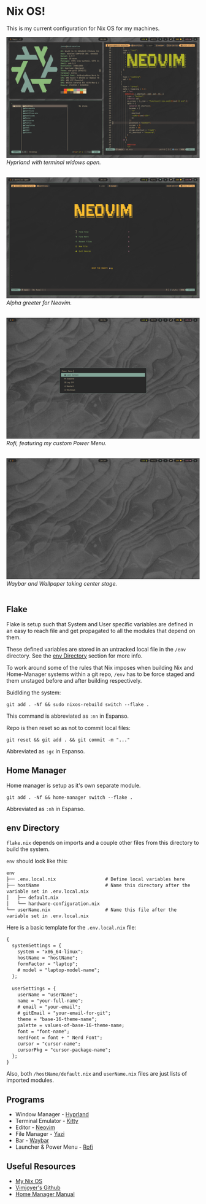 # Nix OS!

This is my current configuration for Nix OS for my machines.

![Hyprland](/themes/gruvbox-dark-medium/screenshots/2024-07-04-202851_hyprshot.png)
_Hyprland with terminal widows open._<br><br>

![Neovim](/themes/gruvbox-dark-medium/screenshots/2024-07-04-202316_hyprshot.png)
_Alpha greeter for Neovim._<br><br>

![Rofi](/themes/gruvbox-dark-medium/screenshots/2024-07-04-203352_hyprshot.png)
_Rofi, featuring my custom Power Menu._<br><br>

![Wallpaper](/themes/gruvbox-dark-medium/screenshots/2024-07-04-202945_hyprshot.png)
_Waybar and Wallpaper taking center stage._<br><br>

## Flake

Flake is setup such that System and User specific variables are defined in an easy to reach file and get propagated to all the modules that depend on them.

These defined variables are stored in an untracked local file in the `/env` directory. See the [env Directory](#env-directory) section for more info.

To work around some of the rules that Nix imposes when building Nix and Home-Manager systems within a git repo, `/env` has to be force staged and them unstaged before and after building respectively.

Buidlding the system:

```
git add . -Nf && sudo nixos-rebuild switch --flake .
```

This command is abbreviated as `:nn` in Espanso.

Repo is then reset so as not to commit local files:

```
git reset && git add . && git commit -m "..."
```

Abbreviated as `:gc` in Espanso.

## Home Manager

Home manager is setup as it's own separate module.

```
git add . -Nf && home-manager switch --flake .
```

Abbreviated as `:nh` in Espanso.

## env Directory

`flake.nix` depends on imports and a couple other files from this directory to build the system.

`env` should look like this:

```
env
├── .env.local.nix                  # Define local variables here
├── hostName                        # Name this directory after the variable set in .env.local.nix
│   ├── default.nix
│   └── hardware-configuration.nix
└── userName.nix                    # Name this file after the variable set in .env.local.nix
```

Here is a basic template for the `.env.local.nix` file:

```
{
  systemSettings = {
    system = "x86_64-linux";
    hostName = "hostName";
    formFactor = "laptop";
    # model = "laptop-model-name";
  };

  userSettings = {
    userName = "userName";
    name = "your-full-name";
    # email = "your-email";
    # gitEmail = "your-email-for-git";
    theme = "base-16-theme-name";
    palette = values-of-base-16-theme-name;
    font = "font-name";
    nerdFont = font + " Nerd Font";
    cursor = "cursor-name";
    cursorPkg = "cursor-package-name";
  };
}
```

Also, both `/hostName/default.nix` and `userName.nix` files are just lists of imported modules.

## Programs

- Window Manager - [Hyprland](https://hyprland.org/)
- Terminal Emulator - [Kitty](https://sw.kovidgoyal.net/kitty/)
- Editor - [Neovim](https://neovim.io/)
- File Manager - [Yazi](https://yazi-rs.github.io/)
- Bar - [Waybar](https://github.com/Alexays/Waybar)
- Launcher & Power Menu - [Rofi](https://davatorium.github.io/rofi/)

## Useful Resources

- [My Nix OS](https://mynixos.com/)
- [Vimjoyer's Github](https://github.com/vimjoyer)
- [Home Manager Manual](https://nix-community.github.io/home-manager/)
